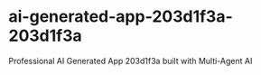 # ai-generated-app-203d1f3a-203d1f3a
Professional AI Generated App 203d1f3a built with Multi-Agent AI
